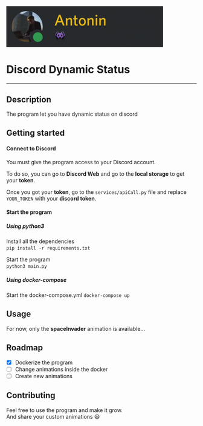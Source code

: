 <img src="assets/demo.gif" width="415">

# Discord Dynamic Status

---

## Description

The program let you have dynamic status on discord

## Getting started

#### Connect to Discord

You must give the program access to your Discord account.

To do so, you can go to **Discord Web** and go to the **local storage** to get your **token**.

Once you got your **token**, go to the `services/apiCall.py` file and replace `YOUR_TOKEN` with your **discord token**.

#### Start the program

##### Using python3

Install all the dependencies  
`pip install -r requirements.txt`

Start the program  
`python3 main.py`

##### Using docker-compose

Start the docker-compose.yml
`docker-compose up`

## Usage

For now, only the **spaceInvader** animation is available...

## Roadmap

- [x] Dockerize the program
- [ ] Change animations inside the docker
- [ ] Create new animations

## Contributing

Feel free to use the program and make it grow.  
And share your custom animations 😃
